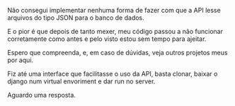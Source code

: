 Não consegui implementar nenhuma forma de fazer com que a API lesse arquivos do tipo JSON para o banco de dados.

E o pior é que depois de tanto mexer, meu código passou a não funcionar corretamente como antes e pelo visto estou sem tempo para ajeitar.

Espero que compreenda, e, em caso de dúvidas, veja outros projetos meus por aqui.

Fiz até uma interface que facilitasse o uso da API, basta clonar, baixar o django num virtual envoriment e dar run no server.

Aguardo uma resposta.
